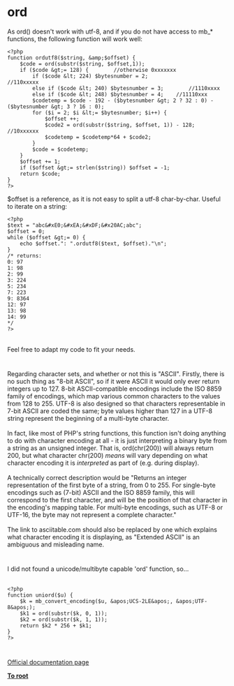 # ord



As ord() doesn&apos;t work with utf-8, and if you do not have access to mb_* functions, the following function will work well:<br>

```
<?php
function ordutf8($string, &amp;$offset) {
    $code = ord(substr($string, $offset,1)); 
    if ($code &gt;= 128) {        //otherwise 0xxxxxxx
        if ($code &lt; 224) $bytesnumber = 2;                //110xxxxx
        else if ($code &lt; 240) $bytesnumber = 3;        //1110xxxx
        else if ($code &lt; 248) $bytesnumber = 4;    //11110xxx
        $codetemp = $code - 192 - ($bytesnumber &gt; 2 ? 32 : 0) - ($bytesnumber &gt; 3 ? 16 : 0);
        for ($i = 2; $i &lt;= $bytesnumber; $i++) {
            $offset ++;
            $code2 = ord(substr($string, $offset, 1)) - 128;        //10xxxxxx
            $codetemp = $codetemp*64 + $code2;
        }
        $code = $codetemp;
    }
    $offset += 1;
    if ($offset &gt;= strlen($string)) $offset = -1;
    return $code;
}
?>
```

$offset is a reference, as it is not easy to split a utf-8 char-by-char. Useful to iterate on a string:


```
<?php
$text = "abc&#xE0;&#xEA;&#xDF;&#x20AC;abc";
$offset = 0;
while ($offset &gt;= 0) {
    echo $offset.": ".ordutf8($text, $offset)."\n";
}
/* returns:
0: 97
1: 98
2: 99
3: 224
5: 234
7: 223
9: 8364
12: 97
13: 98
14: 99
*/
?>
```
<br>Feel free to adapt my code to fit your needs.  

#

Regarding character sets, and whether or not this is "ASCII". Firstly, there is no such thing as "8-bit ASCII", so if it were ASCII it would only ever return integers up to 127. 8-bit ASCII-compatible encodings include the ISO 8859 family of encodings, which map various common characters to the values from 128 to 255. UTF-8 is also designed so that characters representable in 7-bit ASCII are coded the same; byte values higher than 127 in a UTF-8 string represent the beginning of a multi-byte character.<br><br>In fact, like most of PHP&apos;s string functions, this function isn&apos;t doing anything to do with character encoding at all - it is just interpreting a binary byte from a string as an unsigned integer. That is, ord(chr(200)) will always return 200, but what character chr(200) *means* will vary depending on what character encoding it is *interpreted* as part of (e.g. during display).<br><br>A technically correct description would be "Returns an integer representation of the first byte of a string, from 0 to 255. For single-byte encodings such as (7-bit) ASCII and the ISO 8859 family, this will correspond to the first character, and will be the position of that character in the encoding&apos;s mapping table. For multi-byte encodings, such as UTF-8 or UTF-16, the byte may not represent a complete character."<br><br>The link to asciitable.com should also be replaced by one which explains what character encoding it is displaying, as "Extended ASCII" is an ambiguous and misleading name.  

#

I did not found a unicode/multibyte capable &apos;ord&apos; function, so...<br><br>

```
<?php
function uniord($u) {
    $k = mb_convert_encoding($u, &apos;UCS-2LE&apos;, &apos;UTF-8&apos;);
    $k1 = ord(substr($k, 0, 1));
    $k2 = ord(substr($k, 1, 1));
    return $k2 * 256 + $k1;
}
?>
```
  

#

[Official documentation page](https://www.php.net/manual/en/function.ord.php)

**[To root](/README.md)**